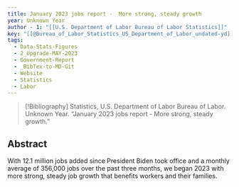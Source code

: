 ```yaml
---
title: January 2023 jobs report -  More strong, steady growth
year: Unknown Year
author - 1: "[[U.S. Department of Labor Bureau of Labor Statistics]]"
key: "[[@Bureau_of_Labor_Statistics_US_Department_of_Labor_undated-yd]]"
tags:
  - Data-Stats-Figures
  - 2_Upgrade-MAY-2023
  - Government-Report
  - _BibTex-to-MD-Git
  - Website
  - Statistics
  - Labor
---
```


> [!Bibliography]
> Statistics, U.S. Department of Labor Bureau of Labor. Unknown Year. “January 2023 jobs report -  More strong, steady growth.” 

## Abstract
With 12.1 million jobs added since President Biden took office and a monthly average of 356,000 jobs over the past three months, we began 2023 with more strong, steady job growth that benefits workers and their families.